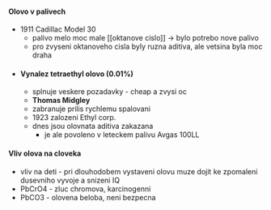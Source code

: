 #### Olovo v palivech
- 1911 Cadillac Model 30
	- palivo melo moc male [[oktanove cislo]] -> bylo potrebo nove palivo
	- pro zvyseni oktanoveho cisla byly ruzna aditiva, ale vetsina byla moc draha
- #### Vynalez tetraethyl olovo (0.01%)
	- splnuje veskere pozadavky - cheap a zvysi oc
	- **Thomas Midgley**
	- zabranuje prilis rychlemu spalovani
	- 1923 zalozeni Ethyl corp.
	- dnes jsou olovnata aditiva zakazana
		- je ale povoleno v leteckem palivu Avgas 100LL
#### Vliv olova na cloveka
- vliv na deti - pri dlouhodobem vystaveni olovu muze dojit ke zpomaleni dusevniho vyvoje a snizeni IQ
- PbCrO4 - zluc chromova, karcinogenni
- PbCO3 - olovena beloba, neni bezpecna